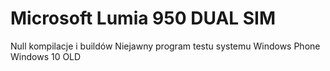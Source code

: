 # Microsoft Lumia 950 DUAL SIM
Null kompilacje i buildów Niejawny program testu systemu Windows Phone Windows 10 OLD
